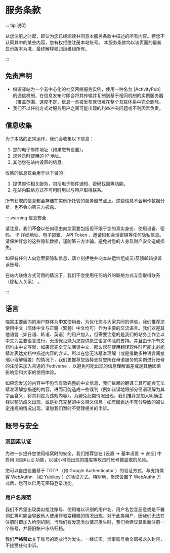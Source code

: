 # 服务条款 <Badge type="warning" text="tos" vertical="top" />

::: tip 说明

从您注册之时起，即认为您已经阅读并同意本服务条款中描述的所有内容。若您不认同其中的某些内容，您有权拒绝注册本站账号。
本服务条款均以该页面的最新显示版本为准，最终解释权归运维组所有。

:::

## 免责声明

- 纷语驿站为一个去中心化的社交网络服务实例，使用一种名为 [ActivityPub] 的通信机制，在信息发布时即会将其传输并复制到基于相同机制的实例服务器（覆盖范围、速度不定，信息一旦被发布就很难在整个互联体系中完全删除。
- 我们不以任何方式对服务用户之间可能出现的利益冲突问题或不利因素负责。

## 信息收集

为了本站的正常运作，我们会收集以下信息：

1. 您的电子邮件地址（如果您有设置）。
2. 您登录时使用的 IP 地址。
3. 其他您在站内设置的信息。

收集的信息仅会用于以下目的：

1. 提供邮件相关服务，包括电子邮件通知、密码找回等功能。
2. 在站内联络方式不可用时用以与用户取得联系。

所有获取的信息都会存储在实例所托管的服务器节点上。这些信息不会用作数据分析，也不会向第三方披露。

::: warning 信息安全

请注意，我们**不会**以任何理由向您索要包括但不限于您的真实身份、使用设备、密码、 IP 详细地址、电子邮箱、 API Token 、邀请码和会话密钥等任何隐私信息。请保护好您的这些隐私数据，谨防第三方诈骗，避免对您的人身及财产安全造成损失。

如果有任何人向您索要隐私信息，请立刻拒绝并向本站运维组成员/反馈邮箱投诉该账号。

在站内联络方式可用的情况下，我们不会使用任何站外的联络方式与您取得联系（除私人关系） 。

:::

## 语言

喵窝主要面向的用户群体为**中文**使用者，为优化您与大家共同的体验，我们推荐您使用中文（简体中文与正體（繁體）中文均可）作为主要的交流语言。我们欢迎其他语言（如日语、韩语、英语）的用户加入，但需要注意的是我们的站务工作会以中文为主要语言进行，无法保证能为您提供原生语言体验的支持。并且由于所有文档均由中文写就，如果您完全无法阅读中文，那么您在使用翻译软件时可能未必能精准表达文档中描述内容的含义。所以在您无法精准理解（或是借助多种语言间接缩小理解偏差）的情况下，我们更推荐您选择支持您所在母语服务的实例进行账号的注册来加入共通的 Fediverse ，以避免可能出现的信息理解偏差或是其他因素影响您和大家的使用体验。

如果您发送的内容中不包含有效完整的中文信息，我们依赖的翻译工具可能会无法精准理解您描述的内容，进而可能造成一些误判（例如错误地将部分俚语理解为其字面含义，将其判定为违规内容）。为避免此类情况出现，我们推荐您加入明确注释以预防歧义出现，或是补充完整的中文释义信息；如有因表达不充分导致的被认定违规的情况出现，请恕我们暂时不受理相关的申诉。

## 账号与安全

### 双因素认证

为进一步提升您使用喵窝时的安全，我们推荐您在 [设置 -> 基本设置 -> 安全] 中启用 `双因素认证` 功能，以减小可能出现的撞库等攻击时账号被盗取的风险。

您可以自由设置基于 TOTP （如 Google Authenticator ）的验证方式，与支持兼容 WebAuthn （如 Yubikey ）的验证方式。特别地，当您设置了 WebAuthn 方式后，您可以启用无密码登录功能。

### 用户名规范

我们不希望出现类似抢注账号、使用难以识别的用户名、用户名包含恶意或是不雅词汇等可能会导致他人使用体验变糟糕的情况出现，对于此类用户，因我们无法在注册时即加入检测机制，当我们有发现类似情况发生时，我们会建议其重新注册一个账号，并将旧帐户冻结归档。

我们**严格禁止**关于账号的商业行为发生。一经证实，涉事账号会全部被永久封禁，不接受任何申诉。